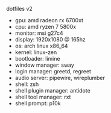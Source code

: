 dotfiles v2

- gpu: amd radeon rx 6700xt
- cpu: amd ryzen 7 5800x
- monitor: msi g27c4
- display: 1920x1080 @ 165hz
- os: arch linux x86_64
- kernel: linux-zen
- bootloader: limine
- window manager: sway
- login manager: greetd, regreet
- audio server: pipewire, wireplumber
- shell: zsh
- shell plugin manager: antidote
- shell tool manager: rxt
- shell prompt: p10k
